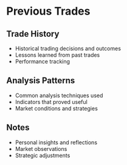 # Previous Trades

## Trade History
- Historical trading decisions and outcomes
- Lessons learned from past trades
- Performance tracking

## Analysis Patterns
- Common analysis techniques used
- Indicators that proved useful
- Market conditions and strategies

## Notes
- Personal insights and reflections
- Market observations
- Strategic adjustments
